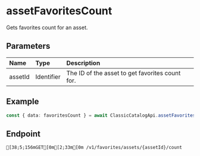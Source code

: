 
# assetFavoritesCount
Gets favorites count for an asset.


## Parameters
| Name    | Type       | Description                                     |
| :------ | :--------- | :---------------------------------------------- |
| assetId | Identifier | The ID of the asset to get favorites count for. |



## Example
```ts copy showLineNumbers
const { data: favoritesCount } = await ClassicCatalogApi.assetFavoritesCount({ assetId: 2608539495 }); 
```



## Endpoint
```ansi
[38;5;156mGET[0m[2;33m[0m /v1/favorites/assets/{assetId}/count
```
  